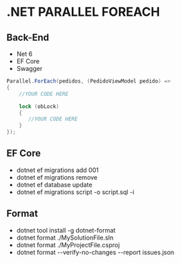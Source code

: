 # .NET PARALLEL FOREACH

## Back-End

- Net 6
- EF Core
- Swagger

```C#
Parallel.ForEach(pedidos, (PedidoViewModel pedido) =>
{
    //YOUR CODE HERE

    lock (obLock)
    {
       //YOUR CODE HERE
    }
});
```

## EF Core

- dotnet ef migrations add 001
- dotnet ef migrations remove
- dotnet ef database update
- dotnet ef migrations script -o script.sql -i

## Format

- dotnet tool install -g dotnet-format
- dotnet format ./MySolutionFile.sln
- dotnet format ./MyProjectFile.csproj
- dotnet format --verify-no-changes --report issues.json
